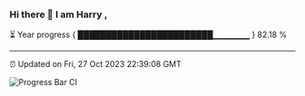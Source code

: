 ### Hi there 👋 I am Harry , 

⏳ Year progress { ████████████████████████▁▁▁▁▁▁ } 82.18 %

---

⏰ Updated on Fri, 27 Oct 2023 22:39:08 GMT

![Progress Bar CI](https://github.com/duykhang68/duykhang68/workflows/Progress%20Bar%20CI/badge.svg)
